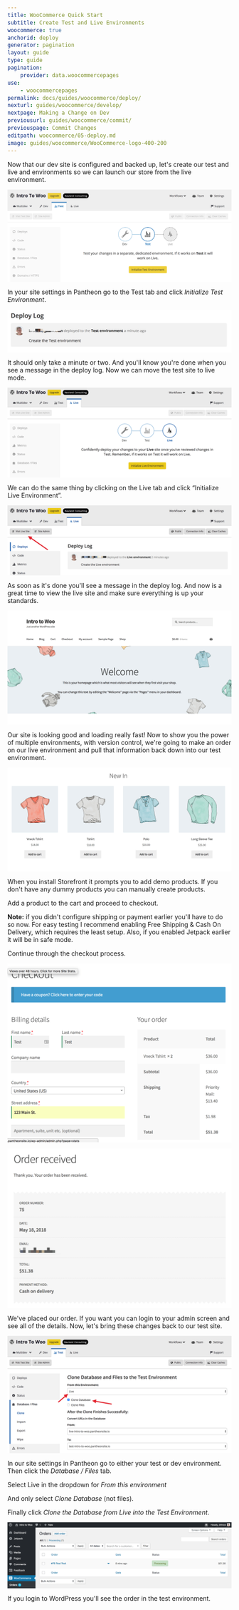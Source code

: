 ```yaml
---
title: WooCommerce Quick Start
subtitle: Create Test and Live Environments
woocommerce: true
anchorid: deploy
generator: pagination
layout: guide
type: guide
pagination:
    provider: data.woocommercepages
use:
    - woocommercepages
permalink: docs/guides/woocommerce/deploy/
nexturl: guides/woocommerce/develop/
nextpage: Making a Change on Dev
previousurl: guides/woocommerce/commit/
previouspage: Commit Changes
editpath: woocommerce/05-deploy.md
image: guides/woocommerce/WooCommerce-logo-400-200
---
```

Now that our dev site is configured and backed up, let's create our test and live and environments so we can launch our store from the live environment.

<p style="text-align:center;">
    <img align="center" src="/source/docs/assets/images/guides/woocommerce/17-Pantheon-dashboard-initialize-test-environment.png" style="max-width:100%;" alt="Initializing the test environment">
</p>

In your site settings in Pantheon go to the Test tab and click _Initialize Test Environment_.

<p style="text-align:center;">
    <img align="center" src="/source/docs/assets/images/guides/woocommerce/18-Pantheon-dashboard-test-environment-deploy-log.png" style="max-width:100%;" alt="Test environment deploy log">
</p>

It should only take a minute or two. And you'll know you're done when you see a message in the deploy log. Now we can move the test site to live mode.

<p style="text-align:center;">
    <img align="center" src="/source/docs/assets/images/guides/woocommerce/19-Pantheon-dashboard-initialize-live-environment.png" style="max-width:100%;" alt="Initializing the live environment">
</p>

We can do the same thing by clicking on the Live tab and click “Initialize Live Environment”.

<p style="text-align:center;">
    <img align="center" src="/source/docs/assets/images/guides/woocommerce/20-Pantheon-dashboard-visit-live-site.png" style="max-width:100%;" alt="Visit live site button on the Pantheon dashboard">
</p>

As soon as it's done you'll see a message in the deploy log. And now is a great time to view the live site and make sure everything is up your standards.

<p style="text-align:center;">
    <img align="center" src="/source/docs/assets/images/guides/woocommerce/21-WooCommerce-front-page.png" style="max-width:100%;" alt="WooCommerce site home page">
</p>

Our site is looking good and loading really fast! Now to show you the power of multiple environments, with version control, we're going to make an order on our live environment and pull that information back down into our test environment.

<p style="text-align:center;">
    <img align="center" src="/source/docs/assets/images/guides/woocommerce/22-WooCommerce-demo-products.png" style="max-width:100%;" alt="WooCommerce demo products on the site front end">
</p>

When you install Storefront it prompts you to add demo products. If you don't have any dummy products you can manually create products.

Add a product to the cart and proceed to checkout.

**Note:** if you didn't configure shipping or payment earlier you'll have to do so now. For easy testing I recommend enabling Free Shipping & Cash On Delivery, which requires the least setup. Also, if you enabled Jetpack earlier it will be in safe mode.

Continue through the checkout process.

<p style="text-align:center;">
    <img align="center" src="/source/docs/assets/images/guides/woocommerce/23-WooCommerce-checkout.png" style="max-width:100%;" alt="WooCommerce checkout">
</p>

<p style="text-align:center;">
    <img align="center" src="/source/docs/assets/images/guides/woocommerce/24-WooCommerce-order-received-thank-you-message.png
" style="max-width:100%;" alt="WooCommerce order received thank you message">
</p>

We've placed our order. If you want you can login to your admin screen and see all of the details. Now, let's bring these changes back to our test site.

<p style="text-align:center;">
    <img align="center" src="/source/docs/assets/images/guides/woocommerce/25-Pantheon-dashboard-clone-database-files.png" style="max-width:100%;" alt="Cloning database and files on the Pantheon dashboard">
</p>

In our site settings in Pantheon go to either your test or dev environment. Then click the _Database / Files_ tab.

Select Live in the dropdown for _From this environment_

And only select _Clone Database_ (not files).

Finally click _Clone the Database from Live into the Test Environment_.

<p style="text-align:center;">
    <img align="center" src="/source/docs/assets/images/guides/woocommerce/26-WooCommerce-dashboard-test-order.png" style="max-width:100%;" alt="A test order in the WooCommerce dashboard">
</p>

If you login to WordPress you'll see the order in the test environment.

